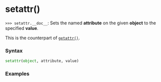 # setattr()

`>>> setattr.__doc__`: Sets the named **attribute** on the given **object** to the specified **value**.

This is the counterpart of [`getattr()`](/built-in-functions/getattr.md).

### Syntax

```python
setattr(object, attribute, value)
```

### Examples

```python
```